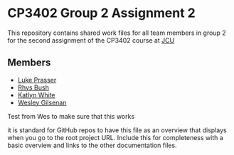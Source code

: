 # CP3402 Group 2 Assignment 2
This repository contains shared work files for all team members in group 2 for the second assignment of the CP3402 course at [JCU](https://www.jcu.edu.au/)
## Members 
- [Luke Prasser](https://github.com/luke185)
- [Rhys Bush](https://github.com/RhysBush)
- [Katlyn White](https://github.com/katlyn-whyte)
- [Wesley Gilsenan](https://github.com/WesleyJGilsenan)

Test from Wes to make sure that this works

it is standard for GitHub repos to have this file as an overview that displays when you 
go to the root project URL. Include this for completeness with a basic overview and links to the 
other documentation files.
